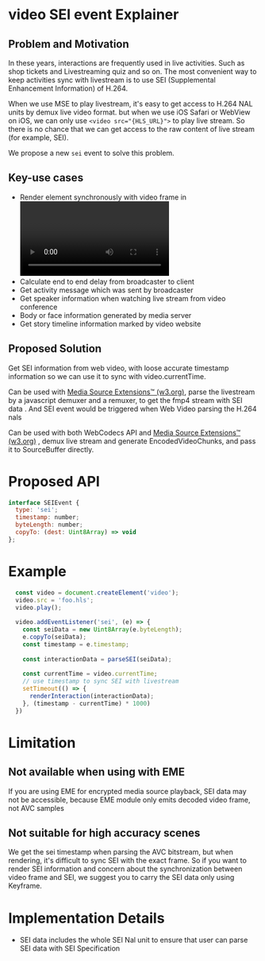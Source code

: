 # video SEI event Explainer

## Problem and Motivation

In these years, interactions are frequently used in live activities. Such as shop tickets and Livestreaming quiz and so on. The most convenient way to keep activities sync with livestream is to use SEI (Supplemental Enhancement Information) of H.264. 

When we use MSE to play livestream, it's easy to get access to H.264 NAL units by demux live video format. but when we use iOS Safari or WebView on iOS, we can only use `<video src="{HLS_URL}">` to play live stream. So there is no chance that we can get access to the raw content of live stream (for example, SEI).

We propose a new `sei` event to solve this problem.

## Key-use cases

* Render element synchronously with video frame in <video />
* Calculate end to end delay from broadcaster to client
* Get activity message which was sent by broadcaster
* Get speaker information when watching live stream from video conference
* Body or face information generated by media server
* Get story timeline information marked by video website

## Proposed Solution

Get SEI information from web video, with loose accurate timestamp information so we can use it to sync with video.currentTime.

Can be used with [Media Source Extensions™ (w3.org)](https://www.w3.org/TR/media-source-2/),  parse the livestream by a javascript demuxer and a remuxer, to get the fmp4 stream with SEI data . And SEI event would be triggered when Web Video parsing the H.264 nals

Can be used with both WebCodecs API and [Media Source Extensions™ (w3.org)](https://www.w3.org/TR/media-source-2/) , demux live stream and generate EncodedVideoChunks, and pass it to SourceBuffer directly.




# Proposed API

```Javascript
interface SEIEvent {
  type: 'sei';
  timestamp: number;
  byteLength: number;
  copyTo: (dest: Uint8Array) => void 
};
```


# Example

```Javascript
  const video = document.createElement('video');
  video.src = 'foo.hls';
  video.play();
  
  video.addEventListener('sei', (e) => {
    const seiData = new Uint8Array(e.byteLength);
    e.copyTo(seiData);
    const timestamp = e.timestamp;
    
    const interactionData = parseSEI(seiData);
    
    const currentTime = video.currentTime;
    // use timestamp to sync SEI with livestream
    setTimeout(() => {
      renderInteraction(interactionData);
    }, (timestamp - currentTime) * 1000)
  })
```

# Limitation

## Not available when using with EME

If you are using EME for encrypted media source playback, SEI data may not be accessible, because EME module only emits decoded video frame, not AVC samples

## Not suitable for high accuracy scenes

We get the sei timestamp when parsing the AVC bitstream, but when rendering, it's difficult to sync SEI with the exact frame. So if you want to render SEI information and concern about the synchronization between video frame and SEI, we suggest you to carry the SEI data only using Keyframe.


# Implementation Details

* SEI data includes the whole SEI Nal unit to ensure that user can parse SEI data with SEI Specification
